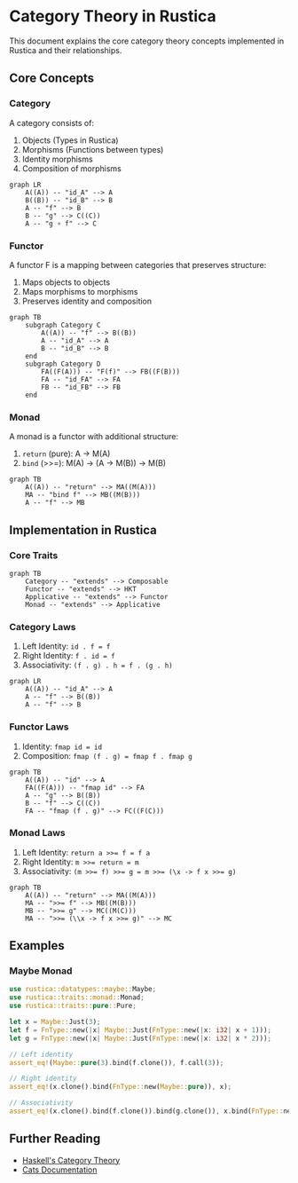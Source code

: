 # Category Theory in Rustica

This document explains the core category theory concepts implemented in Rustica and their relationships.

## Core Concepts

### Category

A category consists of:
1. Objects (Types in Rustica)
2. Morphisms (Functions between types)
3. Identity morphisms
4. Composition of morphisms

```mermaid
graph LR
    A((A)) -- "id_A" --> A
    B((B)) -- "id_B" --> B
    A -- "f" --> B
    B -- "g" --> C((C))
    A -- "g ∘ f" --> C
```

### Functor

A functor F is a mapping between categories that preserves structure:
1. Maps objects to objects
2. Maps morphisms to morphisms
3. Preserves identity and composition

```mermaid
graph TB
    subgraph Category C
        A((A)) -- "f" --> B((B))
        A -- "id_A" --> A
        B -- "id_B" --> B
    end
    subgraph Category D
        FA((F(A))) -- "F(f)" --> FB((F(B)))
        FA -- "id_FA" --> FA
        FB -- "id_FB" --> FB
    end
```

### Monad

A monad is a functor with additional structure:
1. `return` (pure): A -> M(A)
2. `bind` (>>=): M(A) -> (A -> M(B)) -> M(B)

```mermaid
graph TB
    A((A)) -- "return" --> MA((M(A)))
    MA -- "bind f" --> MB((M(B)))
    A -- "f" --> MB
```

## Implementation in Rustica

### Core Traits

```mermaid
graph TB
    Category -- "extends" --> Composable
    Functor -- "extends" --> HKT
    Applicative -- "extends" --> Functor
    Monad -- "extends" --> Applicative
```

### Category Laws

1. Left Identity: `id . f = f`
2. Right Identity: `f . id = f`
3. Associativity: `(f . g) . h = f . (g . h)`

```mermaid
graph LR
    A((A)) -- "id_A" --> A
    A -- "f" --> B((B))
    A -- "f" --> B
```

### Functor Laws

1. Identity: `fmap id = id`
2. Composition: `fmap (f . g) = fmap f . fmap g`

```mermaid
graph TB
    A((A)) -- "id" --> A
    FA((F(A))) -- "fmap id" --> FA
    A -- "g" --> B((B))
    B -- "f" --> C((C))
    FA -- "fmap (f . g)" --> FC((F(C)))
```

### Monad Laws

1. Left Identity: `return a >>= f = f a`
2. Right Identity: `m >>= return = m`
3. Associativity: `(m >>= f) >>= g = m >>= (\x -> f x >>= g)`

```mermaid
graph TB
    A((A)) -- "return" --> MA((M(A)))
    MA -- ">>= f" --> MB((M(B)))
    MB -- ">>= g" --> MC((M(C)))
    MA -- ">>= (\\x -> f x >>= g)" --> MC
```

## Examples

### Maybe Monad

```rust
use rustica::datatypes::maybe::Maybe;
use rustica::traits::monad::Monad;
use rustica::traits::pure::Pure;

let x = Maybe::Just(3);
let f = FnType::new(|x| Maybe::Just(FnType::new(|x: i32| x + 1)));
let g = FnType::new(|x| Maybe::Just(FnType::new(|x: i32| x * 2)));

// Left identity
assert_eq!(Maybe::pure(3).bind(f.clone()), f.call(3));

// Right identity
assert_eq!(x.clone().bind(FnType::new(Maybe::pure)), x);

// Associativity
assert_eq!(x.clone().bind(f.clone()).bind(g.clone()), x.bind(FnType::new(move |y| f.call(y).bind(g.clone()))));
```

## Further Reading

- [Haskell's Category Theory](https://wiki.haskell.org/Category_theory)
- [Cats Documentation](https://typelevel.org/cats/)
